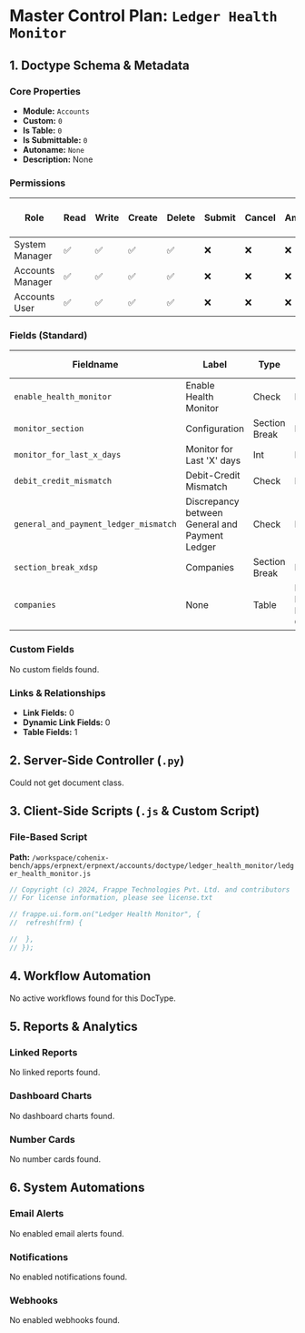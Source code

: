 # Master Control Plan: `Ledger Health Monitor`

## 1. Doctype Schema & Metadata

### Core Properties
- **Module:** `Accounts`
- **Custom:** `0`
- **Is Table:** `0`
- **Is Submittable:** `0`
- **Autoname:** `None`
- **Description:** None

### Permissions
| Role | Read | Write | Create | Delete | Submit | Cancel | Amend | Report | Import | Export | Print | Email | Share | Set User Perms |
|---|---|---|---|---|---|---|---|---|---|---|---|---|---|---|
| System Manager | ✅ | ✅ | ✅ | ✅ | ❌ | ❌ | ❌ | ❌ | ❌ | ❌ | ✅ | ✅ | ✅ | ❌ |
| Accounts Manager | ✅ | ✅ | ✅ | ✅ | ❌ | ❌ | ❌ | ❌ | ❌ | ❌ | ✅ | ✅ | ✅ | ❌ |
| Accounts User | ✅ | ✅ | ✅ | ✅ | ❌ | ❌ | ❌ | ❌ | ❌ | ❌ | ✅ | ✅ | ✅ | ❌ |


### Fields (Standard)
| Fieldname | Label | Type | Options | Required | Hidden | Read Only | Default | Description |
|---|---|---|---|---|---|---|---|---|
| `enable_health_monitor` | Enable Health Monitor | Check | None |  |  |  | 0 | None |
| `monitor_section` | Configuration | Section Break | None |  |  |  | None | None |
| `monitor_for_last_x_days` | Monitor for Last 'X' days | Int | None | ✅ |  |  | 60 | None |
| `debit_credit_mismatch` | Debit-Credit Mismatch | Check | None |  |  |  | 0 | None |
| `general_and_payment_ledger_mismatch` | Discrepancy between General and Payment Ledger | Check | None |  |  |  | 0 | None |
| `section_break_xdsp` | Companies | Section Break | None |  |  |  | None | None |
| `companies` | None | Table | Ledger Health Monitor Company |  |  |  | None | None |


### Custom Fields
No custom fields found.


### Links & Relationships
- **Link Fields:** 0
- **Dynamic Link Fields:** 0
- **Table Fields:** 1

## 2. Server-Side Controller (`.py`)
Could not get document class.


## 3. Client-Side Scripts (`.js` & Custom Script)
### File-Based Script
**Path:** `/workspace/cohenix-bench/apps/erpnext/erpnext/accounts/doctype/ledger_health_monitor/ledger_health_monitor.js`
```javascript
// Copyright (c) 2024, Frappe Technologies Pvt. Ltd. and contributors
// For license information, please see license.txt

// frappe.ui.form.on("Ledger Health Monitor", {
// 	refresh(frm) {

// 	},
// });

```




## 4. Workflow Automation
No active workflows found for this DocType.


## 5. Reports & Analytics
### Linked Reports
No linked reports found.


### Dashboard Charts
No dashboard charts found.


### Number Cards
No number cards found.


## 6. System Automations
### Email Alerts
No enabled email alerts found.


### Notifications
No enabled notifications found.


### Webhooks
No enabled webhooks found.

